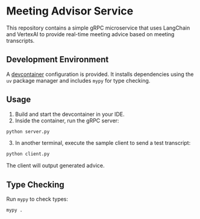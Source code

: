 # Meeting Advisor Service

This repository contains a simple gRPC microservice that uses LangChain and VertexAI to provide real-time meeting advice based on meeting transcripts.

## Development Environment

A [devcontainer](https://containers.dev/) configuration is provided. It installs dependencies using the `uv` package manager and includes `mypy` for type checking.

## Usage

1. Build and start the devcontainer in your IDE.
2. Inside the container, run the gRPC server:

```bash
python server.py
```

3. In another terminal, execute the sample client to send a test transcript:

```bash
python client.py
```

The client will output generated advice.

## Type Checking

Run `mypy` to check types:

```bash
mypy .
```
